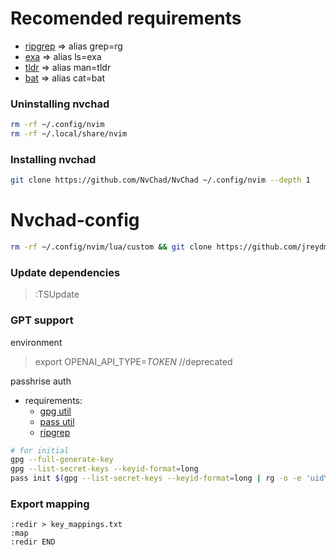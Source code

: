 # Recomended requirements
 * [ripgrep](https://github.com/BurntSushi/ripgrep) => alias grep=rg
 * [exa](https://github.com/ogham/exa) => alias ls=exa
 * [tldr](https://github.com/tldr-pages/tldr) => alias man=tldr
 * [bat](https://github.com/sharkdp/bat) => alias cat=bat
### Uninstalling nvchad
```bash
rm -rf ~/.config/nvim
rm -rf ~/.local/share/nvim
```

### Installing nvchad
```bash
git clone https://github.com/NvChad/NvChad ~/.config/nvim --depth 1
```

# Nvchad-config
```bash
rm -rf ~/.config/nvim/lua/custom && git clone https://github.com/jreydman/nvchad-config.git ~/.config/nvim/lua/custom
```

### Update dependencies
> :TSUpdate

### GPT support
environment
> export OPENAI_API_TYPE=_TOKEN_ //deprecated

passhrise auth
 * requirements:
    * [gpg util](https://gnupg.org)
    * [pass util](https://www.passwordstore.org)
    * [ripgrep](#ripgrep)
```bash
# for initial
gpg --full-generate-key
gpg --list-secret-keys --keyid-format=long
pass init $(gpg --list-secret-keys --keyid-format=long | rg -o -e 'uid\s+[^\n]+' | rg -o -e '<([^>]+)>' --replace '$1')
```
### Export mapping
```vim
:redir > key_mappings.txt
:map
:redir END
```
